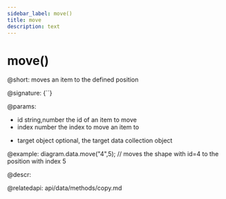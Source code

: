 ```yaml
---
sidebar_label: move()
title: move
description: text
---
```


# move()

@short: moves an item to the defined position

@signature: {``}

@params:
- id 			string,number		the id of an item to move
- index			number				the index to move an item to
* target		object				optional, the target data collection object



@example:
diagram.data.move("4",5); // moves the shape with id=4 to the position with index 5


@descr:

@relatedapi:
api/data/methods/copy.md